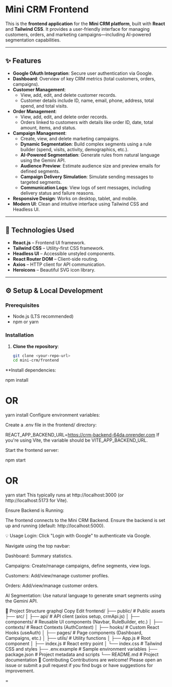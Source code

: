 # Mini CRM Frontend

This is the **frontend application** for the **Mini CRM platform**, built with **React** and **Tailwind CSS**. It provides a user-friendly interface for managing customers, orders, and marketing campaigns—including AI-powered segmentation capabilities.

---

## ✨ Features

- **Google OAuth Integration**: Secure user authentication via Google.
- **Dashboard**: Overview of key CRM metrics (total customers, orders, campaigns).
- **Customer Management**:
  - View, add, edit, and delete customer records.
  - Customer details include ID, name, email, phone, address, total spend, and total visits.
- **Order Management**:
  - View, add, edit, and delete order records.
  - Orders linked to customers with details like order ID, date, total amount, items, and status.
- **Campaign Management**:
  - Create, view, and delete marketing campaigns.
  - **Dynamic Segmentation**: Build complex segments using a rule builder (spend, visits, activity, demographics, etc.).
  - **AI-Powered Segmentation**: Generate rules from natural language using the Gemini API.
  - **Audience Preview**: Estimate audience size and preview emails for defined segments.
  - **Campaign Delivery Simulation**: Simulate sending messages to targeted segments.
  - **Communication Logs**: View logs of sent messages, including delivery status and failure reasons.
- **Responsive Design**: Works on desktop, tablet, and mobile.
- **Modern UI**: Clean and intuitive interface using Tailwind CSS and Headless UI.

---

## 🚀 Technologies Used

- **React.js** – Frontend UI framework.
- **Tailwind CSS** – Utility-first CSS framework.
- **Headless UI** – Accessible unstyled components.
- **React Router DOM** – Client-side routing.
- **Axios** – HTTP client for API communication.
- **Heroicons** – Beautiful SVG icon library.

---

## ⚙️ Setup & Local Development

### Prerequisites

- Node.js (LTS recommended)
- npm or yarn

### Installation

1. **Clone the repository**:

   ```bash
   git clone <your-repo-url>
   cd mini-crm/frontend
**Install dependencies:


npm install
# OR
yarn install
Configure environment variables:

Create a .env file in the frontend/ directory:

REACT_APP_BACKEND_URL=https://crm-backend-64da.onrender.com
If you're using Vite, the variable should be VITE_APP_BACKEND_URL.

Start the frontend server:


npm start
# OR
yarn start
This typically runs at http://localhost:3000 (or http://localhost:5173 for Vite).

Ensure Backend is Running:

The frontend connects to the Mini CRM Backend. Ensure the backend is set up and running (default: http://localhost:5000).

💡 Usage
Login: Click "Login with Google" to authenticate via Google.

Navigate using the top navbar:

Dashboard: Summary statistics.

Campaigns: Create/manage campaigns, define segments, view logs.

Customers: Add/view/manage customer profiles.

Orders: Add/view/manage customer orders.

AI Segmentation: Use natural language to generate smart segments using the Gemini API.

📂 Project Structure
graphql
Copy
Edit
frontend/
├── public/                # Public assets
├── src/
│   ├── api/               # API client (axios setup, crmApi.js)
│   ├── components/        # Reusable UI components (Navbar, RuleBuilder, etc.)
│   ├── contexts/          # React Contexts (AuthContext)
│   ├── hooks/             # Custom React Hooks (useAuth)
│   ├── pages/             # Page components (Dashboard, Campaigns, etc.)
│   ├── utils/             # Utility functions
│   ├── App.js             # Root component
│   ├── index.js           # React entry point
│   └── index.css          # Tailwind CSS and styles
├── .env.example           # Sample environment variables
├── package.json           # Project metadata and scripts
└── README.md              # Project documentation
🤝 Contributing
Contributions are welcome! Please open an issue or submit a pull request if you find bugs or have suggestions for improvement.









=
